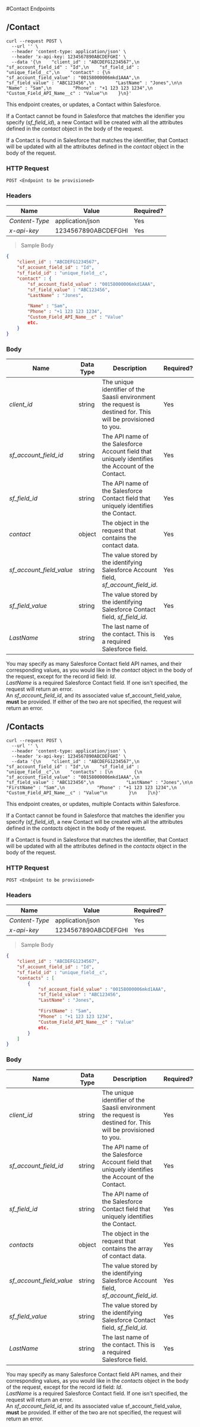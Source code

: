 #Contact Endpoints

## /Contact

```shell
curl --request POST \
  --url '' \
  --header 'content-type: application/json' \
  --header 'x-api-key: 1234567890ABCDEFGHI' \
  --data '{\n    "client_id" : "ABCDEFG1234567",\n    "sf_account_field_id" : "Id",\n    "sf_field_id" : "unique_field__c",\n    "contact" : {\n        "sf_account_field_value" : "00158000006mkd1AAA",\n        "sf_field_value" : "ABC123456",\n        "LastName" : "Jones",\n\n        "Name" : "Sam",\n        "Phone" : "+1 123 123 1234",\n        "Custom_Field_API_Name__c" : "Value"\n    }\n}'
```

This endpoint creates, or updates, a Contact within Salesforce.

If a Contact cannot be found in Salesforce that matches the idenifier you specify (*sf_field_id*), a new Contact will be created with all the attributes defined in the *contact* object in the body of the request.

If a Contact is found in Salesforce that matches the identifier, that Contact will be updated with all the attributes defined in the *contact* object in the body of the request.

### HTTP Request

`POST <Endpoint to be provisioned>`

### Headers

Name | Value | Required?
--------- | ------- | --------- 
*Content-Type* | application/json | Yes
*x-api-key* |  1234567890ABCDEFGHI | Yes

> Sample Body

```json
{
    "client_id" : "ABCDEFG1234567",
    "sf_account_field_id" : "Id",
    "sf_field_id" : "unique_field__c",
    "contact" : {
        "sf_account_field_value" : "00158000006mkd1AAA",
        "sf_field_value" : "ABC123456",
        "LastName" : "Jones",

        "Name" : "Sam",
        "Phone" : "+1 123 123 1234",
        "Custom_Field_API_Name__c" : "Value"
        etc.
    }
}
```


### Body

Name | Data Type | Description | Required?
--------- | --------- | ----------- | --------- 
*client_id* | string | The unique identifier of the Saasli environment the request is destined for. This will be provisioned to you. | Yes
*sf_account_field_id* | string | The API name of the Salesforce Account field that uniquely identifies the Account of the Contact. | Yes
*sf_field_id* | string | The API name of the Salesforce Contact field that uniquely identifies the Contact. | Yes
*contact* | object | The object in the request that contains the contact data. | Yes
*sf_account_field_value* | string | The value stored by the identifying Salesforce Account field, *sf_account_field_id*. | Yes
*sf_field_value* | string | The value stored by the identifying Salesforce Contact field, *sf_field_id*. | Yes
*LastName* | string | The last name of the contact. This is a required Salesforce field. | Yes


<aside class="notice">
You may specify as many Salesforce Contact field API names, and their corresponding values, as you would like in the <i>contact</i> object in the body of the request, except for the record id field: <i>Id</i>.
</aside>
<aside class="warning">
<i>LastName</i> is a required Salesforce Contact field. If one isn't specified, the request will return an error.
<!--If one isn't specified, the newly created contact will have the last name 'Unspecified'.-->
</aside>
<aside class="warning">
An <i>sf_account_field_id</i>, and its associated value sf_account_field_value, <b>must</b> be provided. If either of the two are not specified, the request will return an error.
</aside>



## /Contacts

```shell
curl --request POST \
  --url '' \
  --header 'content-type: application/json' \
  --header 'x-api-key: 1234567890ABCDEFGHI' \
  --data '{\n    "client_id" : "ABCDEFG1234567",\n    "sf_account_field_id" : "Id",\n    "sf_field_id" : "unique_field__c",\n    "contacts" : [\n        {\n            "sf_account_field_value" : "00158000006mkd1AAA",\n            "sf_field_value" : "ABC123456",\n            "LastName" : "Jones",\n\n            "FirstName" : "Sam",\n            "Phone" : "+1 123 123 1234",\n            "Custom_Field_API_Name__c" : "Value"\n        }\n    ]\n}'
 ```

This endpoint creates, or updates, multiple Contacts within Salesforce.

If a Contact cannot be found in Salesforce that matches the idenifier you specify (*sf_field_id*), a new Contact will be created with all the attributes defined in the *contacts* object in the body of the request.

If a Contact is found in Salesforce that matches the identifier, that Contact will be updated with all the attributes defined in the *contacts* object in the body of the request.

### HTTP Request

`POST <Endpoint to be provisioned>`

### Headers

Name | Value | Required?
--------- | ------- | --------- 
*Content-Type* | application/json | Yes
*x-api-key* |  1234567890ABCDEFGHI | Yes

> Sample Body

```json
{
    "client_id" : "ABCDEFG1234567",
    "sf_account_field_id" : "Id",
    "sf_field_id" : "unique_field__c",
    "contacts" : [
        {
            "sf_account_field_value" : "00158000006mkd1AAA",
            "sf_field_value" : "ABC123456",
            "LastName" : "Jones",

            "FirstName" : "Sam",
            "Phone" : "+1 123 123 1234",
            "Custom_Field_API_Name__c" : "Value"
            etc.
        }
    ]
}
```

### Body

Name | Data Type | Description | Required?
--------- | --------- | ----------- | --------- 
*client_id* | string | The unique identifier of the Saasli environment the request is destined for. This will be provisioned to you. | Yes
*sf_account_field_id* | string | The API name of the Salesforce Account field that uniquely identifies the Account of the Contact. | Yes
*sf_field_id* | string | The API name of the Salesforce Contact field that uniquely identifies the Contact. | Yes
*contacts* | object | The object in the request that contains the array of contact data. | Yes
*sf_account_field_value* | string | The value stored by the identifying Salesforce Account field, *sf_account_field_id*. | Yes
*sf_field_value* | string | The value stored by the identifying Salesforce Contact field, *sf_field_id*. | Yes
*LastName* | string | The last name of the contact. This is a required Salesforce field. | Yes

<aside class="notice">
You may specify as many Salesforce Contact field API names, and their corresponding values, as you would like in the <i>contacts</i> object in the body of the request, except for the record id field: <i>Id</i>.
</aside>
<aside class="warning">
<i>LastName</i> is a required Salesforce Contact field. If one isn't specified, the request will return an error.
<!--If one isn't specified, the newly created contact will have the last name 'Unspecified'.-->
</aside>
<aside class="warning">
An <i>sf_account_field_id</i>, and its associated value sf_account_field_value, <b>must</b> be provided. If either of the two are not specified, the request will return an error.
</aside>
</aside>
